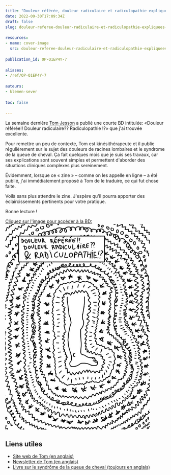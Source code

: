 ```yaml
---
title: "Douleur référée, douleur radiculaire et radiculopathie expliquées en BD"
date: 2022-09-30T17:09:34Z
draft: false
slug: douleur-referee-douleur-radiculaire-et-radiculopathie-expliquees-en-BD

resources:
- name: cover-image
  src: douleur-referee-douleur-radiculaire-et-radiculopathie-expliquees-en-BD-couverture.jpg

publication_id: OP-Q1EP4Y-7

aliases:
- /ref/OP-Q1EP4Y-7

auteurs:
- klemen-sever

toc: false

---
```


La semaine dernière [Tom Jesson](https://tomjesson.com/) a publié une courte BD intitulée:
«Douleur référée!! Douleur radiculaire?? Radiculopathie !?» que j'ai trouvée excellente.

Pour remettre un peu de contexte, Tom est kinésithérapeute et il publie régulièrement sur le sujet
des douleurs de racines lombaires et le syndrome de la queue de cheval. Ça fait quelques
mois que je suis ses travaux, car ses explications sont souvent simples et permettent
d'aborder des situations cliniques complexes plus sereinement.

Évidemment, lorsque ce « zine » – comme on les appelle en ligne – a été publié, j'ai immédiatement
proposé à Tom de le traduire, ce qui fut chose faite.

<!--more-->

Voilà sans plus attendre le zine. J'espère qu'il pourra apporter des éclaircissements pertinents pour votre pratique.

Bonne lecture !

[Cliquez sur l'image pour accéder à la BD: ![Douleur Douleur référée!! Douleur radiculaire?? Radiculopathie !?](./douleur-referee-douleur-radiculaire-et-radiculopathie-expliquees-en-BD-couverture.jpg)](./Tom-Jesson-douleur-referee-douleur-radiculaire-et-radiculopathie-zine-traduction-francaise.pdf)

## Liens utiles
- [Site web de Tom (en anglais)](https://tomjesson.com/)
- [Newsletter de Tom (en anglais)](https://tomjesson.substack.com/)
- [Livre sur le syndrôme de la queue de cheval (toujours en anglais)](https://thecesbook.com/)